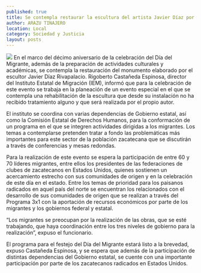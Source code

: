 ```yaml
---
published: true
title: Se contempla restaurar la escultura del artista Javier Díaz por el Día del Migrante
author: ARAZU TINAJERO
location: Local
category: Sociedad y Justicia
layout: posts
---
```


![](http://i.imgur.com/Sc8mha7m.jpg) 
En el marco del décimo aniversario de la celebración del Día del Migrante, además de la preparación de actividades culturales y académicas, se contempla la restauración del monumento elaborado por el escultor Javier Díaz Rivapalacio.
Rigoberto Castañeda Espinosa, director del Instituto Estatal de Migración (IEM), informó que para la celebración de este evento se trabaja en la planeación de un evento especial en el que se contempla una rehabilitación de la escultura que desde su instalación no ha recibido tratamiento alguno y que será realizada por el propio autor.

El instituto se coordina con varias dependencias de Gobierno estatal, así como la Comisión Estatal de Derechos Humanos, para la conformación de un programa en el que se integren actividades dirigidas a los migrantes.
Los temas a contemplarse pretenden tratar a fondo las problemáticas más importantes para este sector de la población zacatecana que se discutirán a través de conferencias y mesas redondas.

Para la realización de este evento se espera la participación de entre 60 y 70 líderes migrantes, entre ellos los presidentes de las federaciones de clubes de zacatecanos en Estados Unidos, quienes sostienen un acercamiento estrecho con sus comunidades de origen y en la celebración de este día en el estado.
Entre los temas de prioridad para los paisanos radicados en aquel país del norte se encuentran los relacionados con el desarrollo de sus comunidades de origen que se realizan a través del Programa 3x1 con la aportación de recursos económicos por parte de los migrantes y los gobiernos federal y estatal.

“Los migrantes se preocupan por la realización de las obras, que se esté trabajando, que haya coordinación entre los tres niveles de gobierno para la realización”, expuso el funcionario.

El programa para el festejo del Día del Migrante estará listo a la brevedad, expuso Castañeda Espinosa, y se espera que además de la participación de distintas dependencias del Gobierno estatal, se cuente con una importante participación por parte de los zacatecanos radicados en Estados Unidos.
